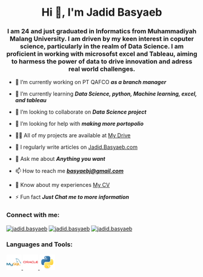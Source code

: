 <h1 align="center">Hi 👋, I'm Jadid Basyaeb</h1>
<h3 align="center">I am 24 and just graduated in Informatics from Muhammadiyah Malang University. I am driven by my keen interest in coputer science, particularly in the realm of Data Science. I am proficient in working with microsofst excel and Tableau, aiming to harmess the power of data to drive innovation and adress real world challenges.</h3>



- 🔭 I’m currently working on PT QAFCO ***as a branch manager***

- 🌱 I’m currently learning ***Data Science, python, Machine learning, excel, and tableau***

- 👯 I’m looking to collaborate on ***Data Science project***

- 🤝 I’m looking for help with ***making more portopolio***

- 👨‍💻 All of my projects are available at [My Drive](https://drive.google.com/drive/folders/1AdR3U1hAN8hAucd-oWbfhzjvN7tNzClt?usp=sharing)

- 📝 I regularly write articles on [Jadid.Basyaeb.com]()

- 💬 Ask me about ***Anything you want***

- 📫 How to reach me ***basyaebj@gmail.com***

- 📄 Know about my experiences [My CV]()

- ⚡ Fun fact ***Just Chat me to more information***

<h3 align="left">Connect with me:</h3>
<p align="left">
<a href="https://linkedin.com/in/jadid.basyaeb" target="blank"><img align="center" src="https://raw.githubusercontent.com/rahuldkjain/github-profile-readme-generator/master/src/images/icons/Social/linked-in-alt.svg" alt="jadid.basyaeb" height="30" width="40" /></a>
<a href="https://fb.com/jadid.basyaeb" target="blank"><img align="center" src="https://raw.githubusercontent.com/rahuldkjain/github-profile-readme-generator/master/src/images/icons/Social/facebook.svg" alt="jadid.basyaeb" height="30" width="40" /></a>
<a href="https://instagram.com/jadid.basyaeb" target="blank"><img align="center" src="https://raw.githubusercontent.com/rahuldkjain/github-profile-readme-generator/master/src/images/icons/Social/instagram.svg" alt="jadid.basyaeb" height="30" width="40" /></a>
</p>

<h3 align="left">Languages and Tools:</h3>
<p align="left"> <a href="https://www.mysql.com/" target="_blank" rel="noreferrer"> <img src="https://raw.githubusercontent.com/devicons/devicon/master/icons/mysql/mysql-original-wordmark.svg" alt="mysql" width="40" height="40"/> </a> <a href="https://www.oracle.com/" target="_blank" rel="noreferrer"> <img src="https://raw.githubusercontent.com/devicons/devicon/master/icons/oracle/oracle-original.svg" alt="oracle" width="40" height="40"/> </a> <a href="https://www.python.org" target="_blank" rel="noreferrer"> <img src="https://raw.githubusercontent.com/devicons/devicon/master/icons/python/python-original.svg" alt="python" width="40" height="40"/> </a> </p>

